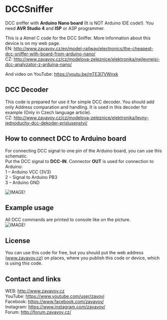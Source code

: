 # DCCSniffer
DCC sniffer with **Arduino Nano board** (It is NOT Arduino IDE code!). You need **AVR Studio 4** and **ISP** or ASP programmer.

This is a Atmel C code for the DCC Sniffer. More information about this device is on my web page.  
EN: http://www.zavavov.cz/en/model-railway/electronics/the-cheapest-dcc-sniffer-with-board-from-arduino-nano/  
CZ: http://www.zavavov.cz/cz/modelova-zeleznice/elektronika/nejlevnejsi-dcc-analyzator-z-arduina-nano/  
  
And video on YouTube: https://youtu.be/mTE3l7VWnxk  
  
## DCC Decoder
This code is prepared for use it for simple DCC decoder. You should add only Address comparation and handling. 
It is used in this decoder for example (Only in Czech language article).  
CZ: http://www.zavavov.cz/cz/modelova-zeleznice/elektronika/levny-jednoduchy-dcc-dekoder-prislusenstvi/  

## How to connect DCC to Arduino board
For connecting DCC signal to one pin of the Arduino board, you can use this schematic.  
Put the DCC signal to **DCC-IN**. Connector **OUT** is used for connection to Arduino:  
1 – Arduino VCC (3V3)  
2 – Signal to Arduino PB3  
3 – Arduino GND  

![IMAGE!](http://www.zavavov.cz/wp-content/uploads/2017/02/schematic_opto_dcc.png "Connection DCC to Arduino")

## Example usage
All DCC commands are printed to console like on the picture.  
![IMAGE!](http://www.zavavov.cz/wp-content/uploads/2017/02/16402663_1239509922803893_4670285958642025133_o.png "Example of usage DCC Sniffer")
  
## License
You can use this code for free, but you should put the web address (www.zavavov.cz) on places, where you publish this code or device, which is using this code. 
  
## Contact and links
WEB: http://www.zavavov.cz  
YouTube: https://www.youtube.com/user/zavovi  
Facebook: https://www.facebook.com/zavavov/  
Instagram: https://www.instagram.com/zavavov/  
Forum: http://forum.zavavov.cz/  
